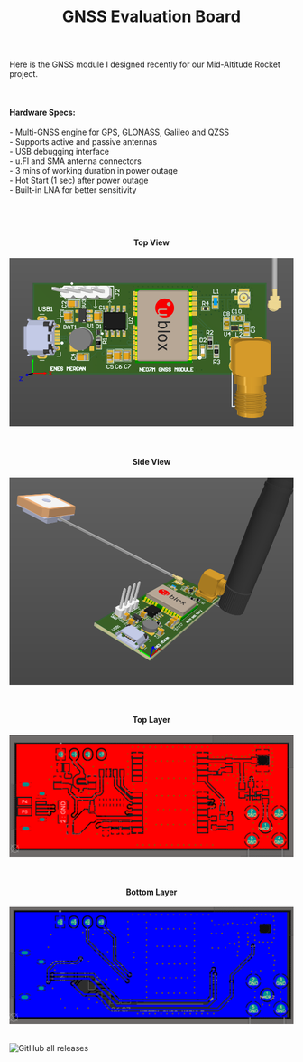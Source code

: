 <!-- BAŞLIK -->
<h1> 
  <p align="center">
     GNSS Evaluation Board
  </p>
</h1>

</br>

<!-- GİRİŞ -->

<p> Here is the GNSS module I designed recently for our Mid-Altitude Rocket project. </p> 

</br>

<!-- ÖZELLİKLER -->
                        
<h4> Hardware Specs: </h4> 
- Multi-GNSS engine for GPS, GLONASS, Galileo and QZSS </br>
- Supports active and passive antennas </br>
-  USB debugging interface </br>
-  u.Fl and SMA antenna connectors </br>
-  3 mins of working duration in power outage </br>
- Hot Start (1 sec) after power outage </br>
-  Built-in LNA for better sensitivity </br>

<h1> 
  <p align="center">
  </p>
</h1>


<!-- GÖRSELLER -->
                        
                        
<br/>

<H4 align="center"> Top View </H4>
 <p align="center">
  <img src="./Screenshots/Top View.png"></p>


<br/>

<H4 align="center"> Side View </H4>
<p align="center">
<img src="./Screenshots/Side View.png"></p>

<br/>

<H4 align="center"> Top Layer </H4>
<p align="center">
<img src="./Screenshots/Top Layer.png"></p>

<br/>

<H4 align="center"> Bottom Layer </H4>
  <p align="center">
<img src="./Screenshots/Bottom Layer.png"></p>

</br>


<img alt="GitHub all releases" src="https://img.shields.io/github/downloads/enesmrcn/PCB-Design/total">
